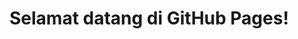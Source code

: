 <!DOCTYPE html>
<html lang="id">
<head>
    <meta charset="UTF-8">
    <meta name="viewport" content="width=device-width, initial-scale=1.0">
    <title>Halo, Dunia!</title>
</head>
<body>
    <h1>Selamat datang di GitHub Pages!</h1>
</body>
</html>
